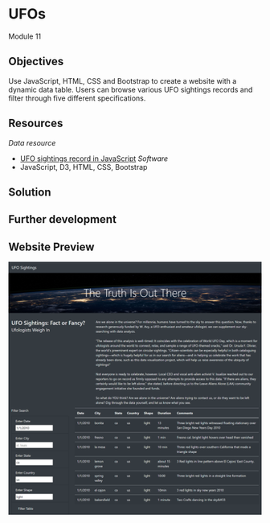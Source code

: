 # UFOs
Module 11

## Objectives
Use JavaScript, HTML, CSS and Bootstrap to create a website with a dynamic data table. Users can browse various UFO sightings records and filter through five different specifications.

## Resources
*Data resource*
- [UFO sightings record in JavaScript](https://github.com/jjin92/UFOs/blob/master/static/js/app.js)
*Software*
- JavaScript, D3, HTML, CSS, Bootstrap

## Solution

## Further development

## Website Preview
![website_preview](https://github.com/jjin92/UFOs/blob/master/preview.png)
